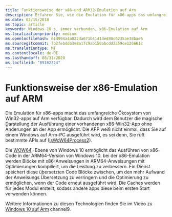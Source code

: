 ```yaml
---
title: Funktionsweise der x86-und ARM32-Emulation auf Arm
description: Erfahren Sie, wie die Emulation für x86-apps das umfangreiche Ökosystem vorhandener Win32-apps auf Arm-Geräten bereitstellt.
ms.date: 02/15/2018
ms.topic: article
keywords: Windows 10 s, immer verbunden, x86-Emulation auf Arm
ms.localizationpriority: medium
ms.openlocfilehash: 61d994a4a022da671b4141ded80c6235ae38bae6
ms.sourcegitcommit: 7b2febddb3e8a17c9ab158abcdd2a59ce126661c
ms.translationtype: MT
ms.contentlocale: de-DE
ms.lasthandoff: 08/31/2020
ms.locfileid: "89162324"
---
```

# <a name="how-x86-emulation-works-on-arm"></a>Funktionsweise der x86-Emulation auf ARM
Die Emulation für x86-apps macht das umfangreiche Ökosystem von Win32-apps auf Arm verfügbar. Dadurch wird dem Benutzer die magische Darstellung der Ausführung einer vorhandenen x86-Win32-App ohne Änderungen an der App ermöglicht. Die APP weiß nicht einmal, dass Sie auf einem Windows auf Arm-PC ausgeführt wird, es sei denn, Sie ruft bestimmte APIs auf ([IsWoW64Process2](/windows/desktop/api/wow64apiset/nf-wow64apiset-iswow64process2)).

Die [WOW64](/windows/desktop/WinProg64/running-32-bit-applications) -Ebene von Windows 10 ermöglicht das Ausführen von x86-Code in der ARM64-Version von Windows 10. bei der x86-Emulation werden Blöcke mit x86-Anweisungen in ARM64-Anweisungen mit Optimierungen kompiliert, um die Leistung zu verbessern. Ein Dienst speichert diese übersetzten Code Blöcke zwischen, um den mehr Aufwand der Anweisungs Übersetzung zu verringern und die Optimierung zu ermöglichen, wenn der Code erneut ausgeführt wird. Die Caches werden für jedes Modul erstellt, sodass andere apps diese beim ersten Start verwenden können. 

Weitere Informationen zu diesen Technologien finden Sie im Video zu [Windows 10 auf Arm](https://channel9.msdn.com/Events/Build/2017/P4171) channel9.